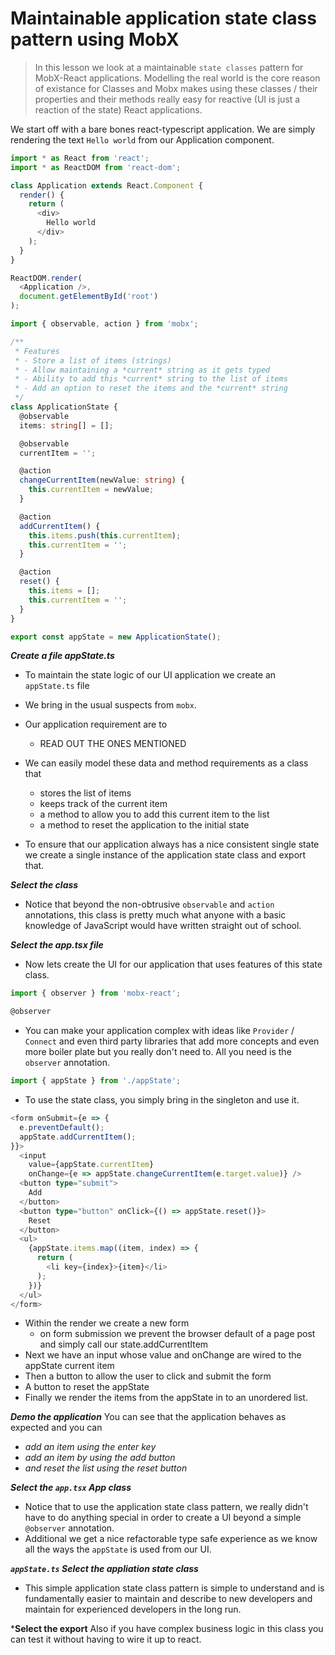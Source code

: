 # Maintainable application state class pattern using MobX
> In this lesson we look at a maintainable `state classes` pattern for MobX-React applications. Modelling the real world is the core reason of existance for Classes and Mobx makes using these classes / their properties and their methods really easy for reactive (UI is just a reaction of the state) React applications.

We start off with a bare bones react-typescript application. We are simply rendering the text `Hello world` from our Application component.
```ts
import * as React from 'react';
import * as ReactDOM from 'react-dom';

class Application extends React.Component {
  render() {
    return (
      <div>
        Hello world
      </div>
    );
  }
}

ReactDOM.render(
  <Application />,
  document.getElementById('root')
);
```

```ts
import { observable, action } from 'mobx';

/** 
 * Features
 * - Store a list of items (strings) 
 * - Allow maintaining a *current* string as it gets typed
 * - Ability to add this *current* string to the list of items
 * - Add an option to reset the items and the *current* string
 */
class ApplicationState {
  @observable
  items: string[] = [];

  @observable
  currentItem = '';

  @action
  changeCurrentItem(newValue: string) {
    this.currentItem = newValue;
  }

  @action
  addCurrentItem() {
    this.items.push(this.currentItem);
    this.currentItem = '';
  }

  @action
  reset() {
    this.items = [];
    this.currentItem = '';
  }
}

export const appState = new ApplicationState();

```

***Create a file appState.ts***
* To maintain the state logic of our UI application we create an `appState.ts` file
* We bring in the usual suspects from `mobx`. 
* Our application requirement are to 
    - READ OUT THE ONES MENTIONED
* We can easily model these data and method requirements as a class that 
    * stores the list of items
    * keeps track of the current item 
    * a method to allow you to add this current item to the list
    * a method to reset the application to the initial state

* To ensure that our application always has a nice consistent single state we create a single instance of the application state class and export that.

***Select the class***
* Notice that beyond the non-obtrusive `observable` and `action` annotations, this class is pretty much what anyone with a basic knowledge of JavaScript would have written straight out of school.


***Select the app.tsx file***
* Now lets create the UI for our application that uses features of this state class.

```ts
import { observer } from 'mobx-react';

@observer
```
* You can make your application complex with ideas like `Provider` / `Connect` and even third party libraries that add more concepts and even more boiler plate but you really don't need to. All you need is the `observer` annotation. 

```ts
import { appState } from './appState';
```
* To use the state class, you simply bring in the singleton and use it.

```ts
<form onSubmit={e => {
  e.preventDefault();
  appState.addCurrentItem();
}}>
  <input
    value={appState.currentItem}
    onChange={e => appState.changeCurrentItem(e.target.value)} />
  <button type="submit">
    Add
  </button>
  <button type="button" onClick={() => appState.reset()}>
    Reset
  </button>
  <ul>
    {appState.items.map((item, index) => {
      return (
        <li key={index}>{item}</li>
      );
    })}
  </ul>
</form>
```
* Within the render we create a new form
  * on form submission we prevent the browser default of a page post and simply call our state.addCurrentItem
* Next we have an input whose value and onChange are wired to the appState current item 
* Then a button to allow the user to click and submit the form 
* A button to reset the appState 
* Finally we render the items from the appState in to an unordered list.

***Demo the application***
You can see that the application behaves as expected and you can 
* *add an item using the enter key* 
* *add an item by using the add button* 
* *and reset the list using the reset button* 

***Select the `app.tsx` App class***
* Notice that to use the application state class pattern, we really didn't have to do anything special in order to create a UI beyond a simple `@observer` annotation.
* Additional we get a nice refactorable type safe experience as we know all the ways the `appState` is used from our UI.

***`appState.ts` Select the appliation state class***
* This simple application state class pattern is simple to understand and is fundamentally easier to maintain and describe to new developers and maintain for experienced developers in the long run.

***Select the export**
Also if you have complex business logic in this class you can test it without having to wire it up to react.

